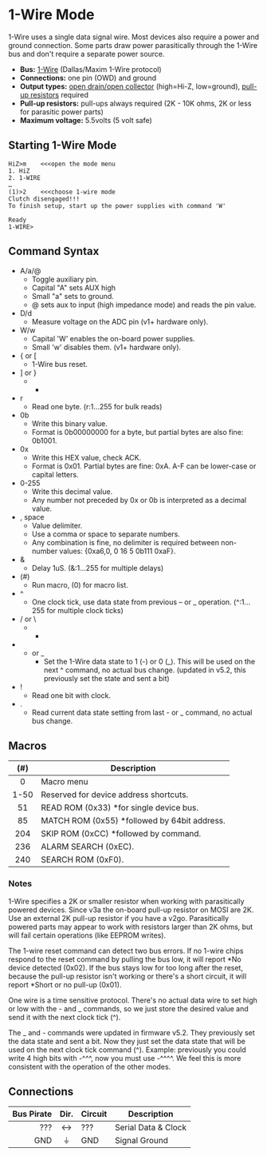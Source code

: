 1-Wire Mode
===================
1-Wire uses a single data signal wire. Most devices also require a power and ground connection. Some parts draw power parasitically through the 1-Wire bus and don't require a separate power source. 

  - **Bus:** [1-Wire](http://en.wikipedia.org/wiki/1-Wire) (Dallas/Maxim 1-Wire protocol)
  - **Connections:** one pin (OWD) and ground
  - **Output types:** [open drain/open collector](http://en.wikipedia.org/wiki/High_impedence) (high=Hi-Z, low=ground), [pull-up resistors](http://dangerousprototypes.com/docs/Practical_guide_to_Bus_Pirate_pull-up_resistors) required
  - **Pull-up resistors:** pull-ups always required (2K - 10K ohms, 2K or less for parasitic power parts)
  - **Maximum voltage:** 5.5volts (5 volt safe)

Starting 1-Wire Mode
---------------------

    HiZ>m    <<<open the mode menu
    1. HiZ
    2. 1-WIRE
    …
    (1)>2    <<<choose 1-wire mode
    Clutch disengaged!!!
    To finish setup, start up the power supplies with command 'W'

    Ready
    1-WIRE>

Command Syntax
-------------------

  * A/a/@
	  * Toggle auxiliary pin.
	  * Capital "A" sets AUX high
	  * Small "a" sets to ground.
	  * @ sets aux to input (high impedance mode) and reads the pin value.
  * D/d
	  * Measure voltage on the ADC pin (v1+ hardware only).
  * W/w
	  * Capital 'W' enables the on-board power supplies.
	  * Small 'w' disables them. (v1+ hardware only).
  * { or [
	  * 1-Wire bus reset.
  * ] or }
	  * -
  * r
	  * Read one byte. (r:1…255 for bulk reads)
  * 0b
	  * Write this binary value.
	  * Format is 0b00000000 for a byte, but partial bytes are also fine: 0b1001.
  * 0x
	  * Write this HEX value, check ACK.
	  * Format is 0x01. Partial bytes are fine: 0xA. A-F can be lower-case or capital letters.
  * 0-255
	  * Write this decimal value.
	  * Any number not preceded by 0x or 0b is interpreted as a decimal value.
  * , space
	  * Value delimiter.
	  * Use a comma or space to separate numbers.
	  * Any combination is fine, no delimiter is required between non-number values: {0xa6,0, 0 16 5 0b111 0xaF}.
  * &
	  * Delay 1uS. (&:1…255 for multiple delays)
  * (#) 
	  * Run macro, (0) for macro list.
  * ^
      * One clock tick, use data state from previous – or _ operation. (^:1…255 for multiple clock ticks)
  * / or \
      * -
  * - or _
      * Set the 1-Wire data state to 1 (-) or 0 (_). This will be used on the next ^ command, no actual bus change. (updated in v5.2, this previously set the state and sent a bit)
  * !
      * Read one bit with clock.
  * .
      * Read current data state setting from last - or _ command, no actual bus change.

Macros
------------------

| (#) | Description |
|:---:| ----------- |
| 0 | Macro menu |
| 1-50 | Reserved for device address shortcuts. |
| 51 | READ ROM (0x33) *for single device bus. |
| 85 | MATCH ROM (0x55) *followed by 64bit address. |
| 204 | SKIP ROM (0xCC) *followed by command. |
| 236 | ALARM SEARCH (0xEC). |
| 240 | SEARCH ROM (0xF0). |

### Notes

1-Wire specifies a 2K or smaller resistor when working with parasitically powered devices. Since v3a the on-board pull-up resistor on MOSI are 2K. Use an external 2K pull-up resistor if you have a v2go. Parasitically powered parts may appear to work with resistors larger than 2K ohms, but will fail certain operations (like EEPROM writes).

The 1-wire reset command can detect two bus errors. If no 1-wire chips respond to the reset command by pulling the bus low, it will report *No device detected (0x02). If the bus stays low for too long after the reset, because the pull-up resistor isn't working or there's a short circuit, it will report *Short or no pull-up (0x01).

One wire is a time sensitive protocol. There's no actual data wire to set high or low with the - and _ commands, so we just store the desired value and send it with the next clock tick (^).

The _ and - commands were updated in firmware v5.2. They previously set the data state and sent a bit. Now they just set the data state that will be used on the next clock tick command (^). Example: previously you could write 4 high bits with -^^^, now you must use -^^^^. We feel this is more consistent with the operation of the other modes.

Connections
------------------

| Bus Pirate | Dir. | Circuit | Description         |
| ----------:|:----:|:------- | ------------------- |
| ???        | ↔    | ???     | Serial Data & Clock |
| GND        | ⏚    | GND     | Signal Ground       |